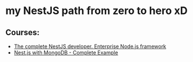 # my NestJS path from zero to hero xD

## Courses:

* [The complete NestJS developer. Enterprise Node.js framework](https://www.udemy.com/course/the-complete-nestjs-developer-enterprise-nodejs-framework)
* [Nest.js with MongoDB - Complete Example](https://youtu.be/ulfU5vY6I78)

